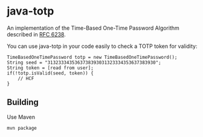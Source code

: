 # java-totp

An implementation of the Time-Based One-Time Password Algorithm described in [RFC 6238](https://tools.ietf.org/html/rfc6238).

You can use java-totp in your code easily to check a TOTP token for validity:

    TimeBasedOneTimePassword totp = new TimeBasedOneTimePassword();
    String seed = "3132333435363738393031323334353637383930";
    String token = [read from user];
    if(!totp.isValid(seed, token)) {
        // HCF
    }

## Building

Use Maven

    mvn package

